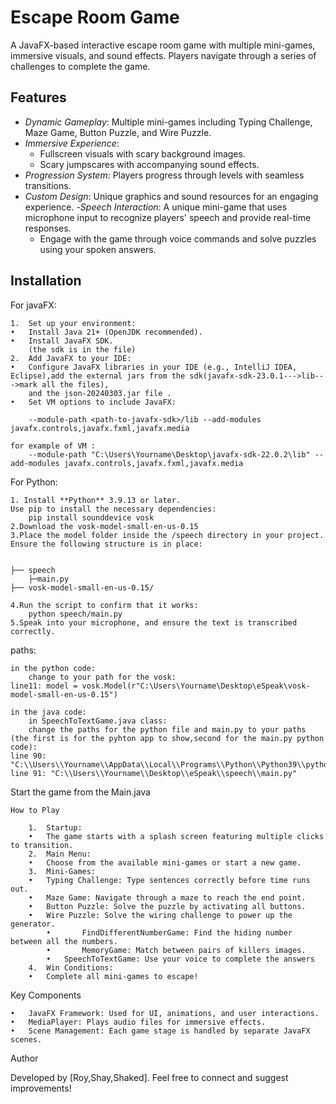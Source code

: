 

# Escape Room Game

A JavaFX-based interactive escape room game with multiple mini-games, immersive visuals, and sound effects. Players navigate through a series of challenges to complete the game.

## Features

- *Dynamic Gameplay*: Multiple mini-games including Typing Challenge, Maze Game, Button Puzzle, and Wire Puzzle.
- *Immersive Experience*:
  - Fullscreen visuals with scary background images.
  - Scary jumpscares with accompanying sound effects.
- *Progression System*: Players progress through levels with seamless transitions.
- *Custom Design*: Unique graphics and sound resources for an engaging experience.
-*Speech Interaction*: A unique mini-game that uses microphone input to recognize players' speech and provide real-time responses.
  - Engage with the game through voice commands and solve puzzles using your spoken answers.

## Installation
For javaFX:

	1.	Set up your environment:
	•	Install Java 21+ (OpenJDK recommended).
	•	Install JavaFX SDK.
		(the sdk is in the file)
	2.	Add JavaFX to your IDE:
	•	Configure JavaFX libraries in your IDE (e.g., IntelliJ IDEA, Eclipse),add the external jars from the sdk(javafx-sdk-23.0.1--->lib--->mark all the files),
		and the json-20240303.jar file .
	•	Set VM options to include JavaFX:

        --module-path <path-to-javafx-sdk>/lib --add-modules javafx.controls,javafx.fxml,javafx.media

 	for example of VM :
		--module-path "C:\Users\Yourname\Desktop\javafx-sdk-22.0.2\lib" --add-modules javafx.controls,javafx.fxml,javafx.media

For Python:

  	1. Install **Python** 3.9.13 or later.
	Use pip to install the necessary dependencies:
		pip install sounddevice vosk
	2.Download the vosk-model-small-en-us-0.15
	3.Place the model folder inside the /speech directory in your project.
	Ensure the following structure is in place:
 
	
	├── speech 
 		├─main.py
	├── vosk-model-small-en-us-0.15/

 	4.Run the script to confirm that it works:
		python speech/main.py
	5.Speak into your microphone, and ensure the text is transcribed correctly.

paths:

  	in the python code:
   		change to your path for the vosk:
	line11: model = vosk.Model(r"C:\Users\Yourname\Desktop\eSpeak\vosk-model-small-en-us-0.15")

	in the java code:
		in SpeechToTextGame.java class:
		change the paths for the python file and main.py to your paths (the first is for the pyhton app to show,second for the main.py python code):
 	line 90: "C:\\Users\\Yourname\\AppData\\Local\\Programs\\Python\\Python39\\python.exe",       
	line 91: "C:\\Users\\Yourname\\Desktop\\eSpeak\\speech\\main.py"

Start the game from the Main.java

	How to Play

    	1.	Startup:
    	•	The game starts with a splash screen featuring multiple clicks to transition.
    	2.	Main Menu:
    	•	Choose from the available mini-games or start a new game.
    	3.	Mini-Games:
    	•	Typing Challenge: Type sentences correctly before time runs out.
    	•	Maze Game: Navigate through a maze to reach the end point.
    	•	Button Puzzle: Solve the puzzle by activating all buttons.
    	•	Wire Puzzle: Solve the wiring challenge to power up the generator.
            •       FindDifferentNumberGame: Find the hiding number between all the numbers.
            •       MemoryGame: Match between pairs of killers images.
            •	SpeechToTextGame: Use your voice to complete the answers
    	4.	Win Conditions:
      	•	Complete all mini-games to escape!



Key Components

	•	JavaFX Framework: Used for UI, animations, and user interactions.
	•	MediaPlayer: Plays audio files for immersive effects.
	•	Scene Management: Each game stage is handled by separate JavaFX scenes.



Author

Developed by [Roy,Shay,Shaked]. Feel free to connect and suggest improvements!
